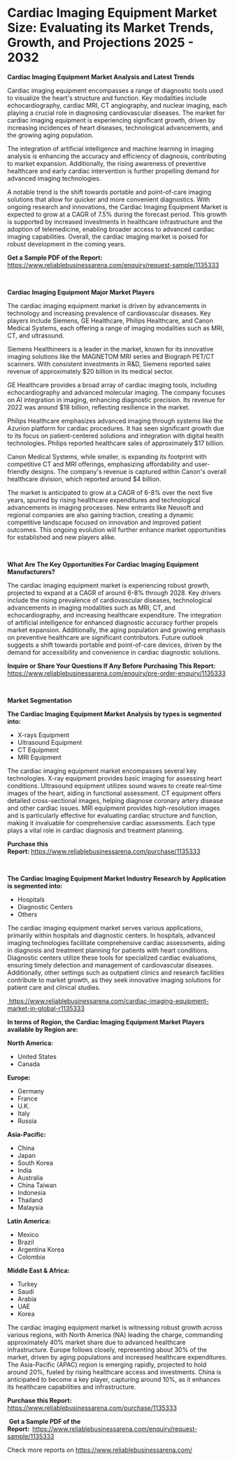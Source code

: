 <p><h1>Cardiac Imaging Equipment Market Size: Evaluating its Market Trends, Growth, and Projections 2025 - 2032</h1></p><p><strong>Cardiac Imaging Equipment Market Analysis and Latest Trends</strong></p>
<p><p>Cardiac imaging equipment encompasses a range of diagnostic tools used to visualize the heart's structure and function. Key modalities include echocardiography, cardiac MRI, CT angiography, and nuclear imaging, each playing a crucial role in diagnosing cardiovascular diseases. The market for cardiac imaging equipment is experiencing significant growth, driven by increasing incidences of heart diseases, technological advancements, and the growing aging population. </p><p>The integration of artificial intelligence and machine learning in imaging analysis is enhancing the accuracy and efficiency of diagnosis, contributing to market expansion. Additionally, the rising awareness of preventive healthcare and early cardiac intervention is further propelling demand for advanced imaging technologies. </p><p>A notable trend is the shift towards portable and point-of-care imaging solutions that allow for quicker and more convenient diagnostics. With ongoing research and innovations, the Cardiac Imaging Equipment Market is expected to grow at a CAGR of 7.5% during the forecast period. This growth is supported by increased investments in healthcare infrastructure and the adoption of telemedicine, enabling broader access to advanced cardiac imaging capabilities. Overall, the cardiac imaging market is poised for robust development in the coming years.</p></p>
<p><strong>Get a Sample PDF of the Report:&nbsp;</strong> <a href="https://www.reliablebusinessarena.com/enquiry/request-sample/1135333?utm_campaign=3495&utm_medium=2&utm_source=Github&utm_content=ia&utm_term=25032025&utm_id=cardiac-imaging-equipment">https://www.reliablebusinessarena.com/enquiry/request-sample/1135333</a></p>
<p>&nbsp;</p>
<p><strong>Cardiac Imaging Equipment Major Market Players</strong></p>
<p><p>The cardiac imaging equipment market is driven by advancements in technology and increasing prevalence of cardiovascular diseases. Key players include Siemens, GE Healthcare, Philips Healthcare, and Canon Medical Systems, each offering a range of imaging modalities such as MRI, CT, and ultrasound.</p><p>Siemens Healthineers is a leader in the market, known for its innovative imaging solutions like the MAGNETOM MRI series and Biograph PET/CT scanners. With consistent investments in R&D, Siemens reported sales revenue of approximately $20 billion in its medical sector.</p><p>GE Healthcare provides a broad array of cardiac imaging tools, including echocardiography and advanced molecular imaging. The company focuses on AI integration in imaging, enhancing diagnostic precision. Its revenue for 2022 was around $18 billion, reflecting resilience in the market.</p><p>Philips Healthcare emphasizes advanced imaging through systems like the Azurion platform for cardiac procedures. It has seen significant growth due to its focus on patient-centered solutions and integration with digital health technologies. Philips reported healthcare sales of approximately $17 billion.</p><p>Canon Medical Systems, while smaller, is expanding its footprint with competitive CT and MRI offerings, emphasizing affordability and user-friendly designs. The company's revenue is captured within Canon's overall healthcare division, which reported around $4 billion.</p><p>The market is anticipated to grow at a CAGR of 6-8% over the next five years, spurred by rising healthcare expenditures and technological advancements in imaging processes. New entrants like Neusoft and regional companies are also gaining traction, creating a dynamic competitive landscape focused on innovation and improved patient outcomes. This ongoing evolution will further enhance market opportunities for established and new players alike.</p></p>
<p>&nbsp;</p>
<p><strong>What Are The Key Opportunities For Cardiac Imaging Equipment Manufacturers?</strong></p>
<p><p>The cardiac imaging equipment market is experiencing robust growth, projected to expand at a CAGR of around 6-8% through 2028. Key drivers include the rising prevalence of cardiovascular diseases, technological advancements in imaging modalities such as MRI, CT, and echocardiography, and increasing healthcare expenditure. The integration of artificial intelligence for enhanced diagnostic accuracy further propels market expansion. Additionally, the aging population and growing emphasis on preventive healthcare are significant contributors. Future outlook suggests a shift towards portable and point-of-care devices, driven by the demand for accessibility and convenience in cardiac diagnostic solutions.</p></p>
<p><strong>Inquire or Share Your Questions If Any Before Purchasing This Report:</strong> <a href="https://www.reliablebusinessarena.com/enquiry/pre-order-enquiry/1135333?utm_campaign=3495&utm_medium=2&utm_source=Github&utm_content=ia&utm_term=25032025&utm_id=cardiac-imaging-equipment">https://www.reliablebusinessarena.com/enquiry/pre-order-enquiry/1135333</a></p>
<p>&nbsp;</p>
<p><strong>Market Segmentation</strong></p>
<p><strong>The Cardiac Imaging Equipment Market Analysis by types is segmented into:</strong></p>
<p><ul><li>X-rays Equipment</li><li>Ultrasound Equipment</li><li>CT Equipment</li><li>MRI Equipment</li></ul></p>
<p><p>The cardiac imaging equipment market encompasses several key technologies. X-ray equipment provides basic imaging for assessing heart conditions. Ultrasound equipment utilizes sound waves to create real-time images of the heart, aiding in functional assessment. CT equipment offers detailed cross-sectional images, helping diagnose coronary artery disease and other cardiac issues. MRI equipment provides high-resolution images and is particularly effective for evaluating cardiac structure and function, making it invaluable for comprehensive cardiac assessments. Each type plays a vital role in cardiac diagnosis and treatment planning.</p></p>
<p><strong>Purchase this Report:&nbsp;</strong><a href="https://www.reliablebusinessarena.com/purchase/1135333?utm_campaign=3495&utm_medium=2&utm_source=Github&utm_content=ia&utm_term=25032025&utm_id=cardiac-imaging-equipment">https://www.reliablebusinessarena.com/purchase/1135333</a></p>
<p>&nbsp;</p>
<p><strong>The Cardiac Imaging Equipment Market Industry Research by Application is segmented into:</strong></p>
<p><ul><li>Hospitals</li><li>Diagnostic Centers</li><li>Others</li></ul></p>
<p><p>The cardiac imaging equipment market serves various applications, primarily within hospitals and diagnostic centers. In hospitals, advanced imaging technologies facilitate comprehensive cardiac assessments, aiding in diagnosis and treatment planning for patients with heart conditions. Diagnostic centers utilize these tools for specialized cardiac evaluations, ensuring timely detection and management of cardiovascular diseases. Additionally, other settings such as outpatient clinics and research facilities contribute to market growth, as they seek innovative imaging solutions for patient care and clinical studies.</p></p>
<p><a href="https://www.reliablebusinessarena.com/cardiac-imaging-equipment-market-in-global-r1135333?utm_campaign=3495&utm_medium=2&utm_source=Github&utm_content=ia&utm_term=25032025&utm_id=cardiac-imaging-equipment">&nbsp;https://www.reliablebusinessarena.com/cardiac-imaging-equipment-market-in-global-r1135333</a></p>
<p><strong>In terms of Region, the Cardiac Imaging Equipment Market Players available by Region are:</strong></p>
<p>
    <p> <strong> North America: </strong>
        <ul>
            <li>United States</li>
            <li>Canada</li>
        </ul>
        </p> 
    <p> <strong> Europe: </strong>
        <ul>
            <li>Germany</li>
            <li>France</li>
            <li>U.K.</li>
            <li>Italy</li>
            <li>Russia</li>
        </ul>
        </p> 
    <p> <strong> Asia-Pacific: </strong>
        <ul>
            <li>China</li>
            <li>Japan</li>
            <li>South Korea</li>
            <li>India</li>
            <li>Australia</li>
            <li>China Taiwan</li>
            <li>Indonesia</li>
            <li>Thailand</li>
            <li>Malaysia</li>
        </ul>
        </p> 
    <p> <strong> Latin America: </strong>
        <ul>
            <li>Mexico</li>
            <li>Brazil</li>
            <li>Argentina Korea</li>
            <li>Colombia</li>
        </ul>
        </p> 
    <p> <strong> Middle East & Africa: </strong>
        <ul>
            <li>Turkey</li>
            <li>Saudi</li>
            <li>Arabia</li>
            <li>UAE</li>
            <li>Korea</li>
        </ul>
    </p>
    </p>
<p><p>The cardiac imaging equipment market is witnessing robust growth across various regions, with North America (NA) leading the charge, commanding approximately 40% market share due to advanced healthcare infrastructure. Europe follows closely, representing about 30% of the market, driven by aging populations and increased healthcare expenditures. The Asia-Pacific (APAC) region is emerging rapidly, projected to hold around 20%, fueled by rising healthcare access and investments. China is anticipated to become a key player, capturing around 10%, as it enhances its healthcare capabilities and infrastructure. </p></p>
<p><strong>Purchase this Report: </strong><a href="https://www.reliablebusinessarena.com/purchase/1135333?utm_campaign=3495&utm_medium=2&utm_source=Github&utm_content=ia&utm_term=25032025&utm_id=cardiac-imaging-equipment">https://www.reliablebusinessarena.com/purchase/1135333</a></p>
<p>&nbsp;<strong>Get a Sample PDF of the Report:&nbsp;&nbsp;</strong><a href="https://www.reliablebusinessarena.com/enquiry/request-sample/1135333?utm_campaign=3495&utm_medium=2&utm_source=Github&utm_content=ia&utm_term=25032025&utm_id=cardiac-imaging-equipment">https://www.reliablebusinessarena.com/enquiry/request-sample/1135333</a></p>
<p><strong></strong></p>
<p>Check more reports on <a href="https://www.reliablebusinessarena.com/?utm_campaign=3495&utm_medium=2&utm_source=Github&utm_content=ia&utm_term=25032025&utm_id=cardiac-imaging-equipment">https://www.reliablebusinessarena.com/</a></p>